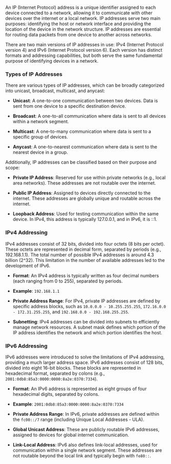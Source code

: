 An IP (Internet Protocol) address is a unique identifier assigned to each device connected to a network, allowing it to communicate with other devices over the internet or a local network. IP addresses serve two main purposes: identifying the host or network interface and providing the location of the device in the network structure. IP addresses are essential for routing data packets from one device to another across networks.

There are two main versions of IP addresses in use: IPv4 (Internet Protocol version 4) and IPv6 (Internet Protocol version 6). Each version has distinct formats and addressing capabilities, but both serve the same fundamental purpose of identifying devices in a network.

### **Types of IP Addresses**

There are various types of IP addresses, which can be broadly categorized into unicast, broadcast, multicast, and anycast:

- **Unicast**: A one-to-one communication between two devices. Data is sent from one device to a specific destination device.

- **Broadcast**: A one-to-all communication where data is sent to all devices within a network segment.

- **Multicast**: A one-to-many communication where data is sent to a specific group of devices.

- **Anycast**: A one-to-nearest communication where data is sent to the nearest device in a group.

Additionally, IP addresses can be classified based on their purpose and scope:

- **Private IP Address**: Reserved for use within private networks (e.g., local area networks). These addresses are not routable over the internet.

- **Public IP Address**: Assigned to devices directly connected to the internet. These addresses are globally unique and routable across the internet.

- **Loopback Address**: Used for testing communication within the same device. In IPv4, this address is typically 127.0.0.1, and in IPv6, it is ::1.

### **IPv4 Addressing**

IPv4 addresses consist of 32 bits, divided into four octets (8 bits per octet). These octets are represented in decimal form, separated by periods (e.g., 192.168.1.1). The total number of possible IPv4 addresses is around 4.3 billion (2^32). This limitation in the number of available addresses led to the development of IPv6.

- **Format**: An IPv4 address is typically written as four decimal numbers (each ranging from 0 to 255), separated by periods.

- **Example**: `192.168.1.1`

- **Private Address Range**: For IPv4, private IP addresses are defined by specific address blocks, such as `10.0.0.0 - 10.255.255.255`, `172.16.0.0 - 172.31.255.255`, and `192.168.0.0 - 192.168.255.255`.

- **Subnetting**: IPv4 addresses can be divided into subnets to efficiently manage network resources. A subnet mask defines which portion of the IP address identifies the network and which portion identifies the host.

### **IPv6 Addressing**

IPv6 addresses were introduced to solve the limitations of IPv4 addressing, providing a much larger address space. IPv6 addresses consist of 128 bits, divided into eight 16-bit blocks. These blocks are represented in hexadecimal format, separated by colons (e.g., `2001:0db8:85a3:0000:0000:8a2e:0370:7334`).

- **Format**: An IPv6 address is represented as eight groups of four hexadecimal digits, separated by colons.

- **Example**: `2001:0db8:85a3:0000:0000:8a2e:0370:7334`

- **Private Address Range**: In IPv6, private addresses are defined within the `fc00::/7` range (including Unique Local Addresses - ULA).

- **Global Unicast Address**: These are publicly routable IPv6 addresses, assigned to devices for global internet communication.

- **Link-Local Address**: IPv6 also defines link-local addresses, used for communication within a single network segment. These addresses are not routable beyond the local link and typically begin with `fe80::`.